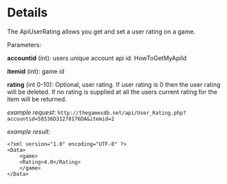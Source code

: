 # Details #

The ApiUserRating allows you get and set a user rating on a game.

Parameters:

**accountid** (int): users unique account api id. HowToGetMyApiId

**itemid** (int): game id

**rating** (int 0-10): Optional, user rating. If user rating is 0 then the user rating will be deleted. If no rating is supplied at all the users current rating for the item will be returned.

_example request_:
`http://thegamesdb.net/api/User_Rating.php?accountid=58536D31278176DA&itemid=2`

_example result_:

```
<?xml version="1.0" encoding="UTF-8" ?>
<Data>
    <game>
    <Rating>4.0</Rating>
    </game>
</Data>
```